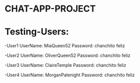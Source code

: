 # CHAT-APP-PROJECT

# Testing-Users:

-User1
UserName: MiaQueen52
Password: chanchito feliz

-User2
UserName: OliverQueen52
Password: chanchito feliz

-User3
UserName: ClaireTemple
Password: chanchito feliz

-User4
UserName: MorganPalenight
Password: chanchito feliz
